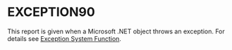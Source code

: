 




<h1 class="heading"><span class="name">EXCEPTION</span><span class="command">90</span></h1>

This report is given  when a Microsoft .NET object throws an exception. For details see [Exception System Function](../System%20Functions/exception.htm#Exception:).



